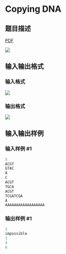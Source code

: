 # Copying DNA

## 题目描述

[problemUrl]: https://uva.onlinejudge.org/index.php?option=com_onlinejudge&Itemid=8&category=25&page=show_problem&problem=2350

[PDF](https://uva.onlinejudge.org/external/113/p11365.pdf)

![](https://cdn.luogu.com.cn/upload/vjudge_pic/UVA11365/832e3cfb44ff80ceb7f504a66a677f714d3d7793.png)

## 输入输出格式

### 输入格式

![](https://cdn.luogu.com.cn/upload/vjudge_pic/UVA11365/731fe6b3befb27bd0487eb8f2d88625b5d490be8.png)

### 输出格式

![](https://cdn.luogu.com.cn/upload/vjudge_pic/UVA11365/6806c173016601847c56774f02c66ba6b99d866b.png)

## 输入输出样例

### 输入样例 #1

```cpp
5
ACGT
GTAC
A
C
ACGT
TGCA
ACGT
TCGATCGA
A
AAAAAAAAAAAAAAAAAA
```


### 输出样例 #1

```cpp
2
impossible
1
4
6
```


